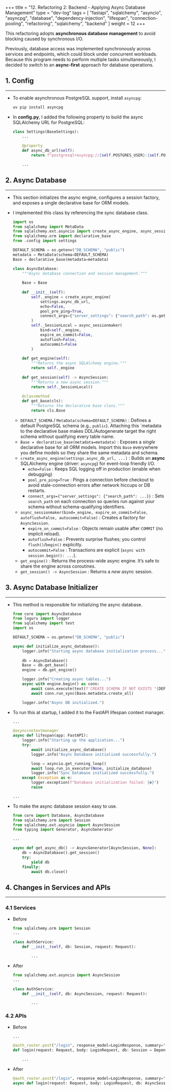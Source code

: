 +++
title = "12. Refactoring 2: Backend - Applying Async Database Management"
type = "dev-log"
tags = [
  "fastapi", "sqlalchemy", "asyncio", "asyncpg",
  "database", "dependency-injection", "lifespan",
  "connection-pooling", "refactoring", "sqlalchemy", "backend"
]
weight = 12
+++

This refactoring adopts **asynchronous database management** to avoid blocking caused by synchronous I/O.

Previously, database access was implemented synchronously across services and endpoints, which could block under concurrent workloads. Because this program needs to perform multiple tasks simultaneously, I decided to switch to an **async-first** approach for database operations.

## 1. Config

---

- To enable asynchronous PostgreSQL support, install `asyncpg`:

    ```bash
    uv pip install asyncpg
    ```

- In **config.py**, I added the following property to build the async SQLAlchemy URL for PostgreSQL:

    ```python
    class Settings(BaseSettings):
        ...
        
        @property
        def async_db_url(self):
            return f"postgresql+asyncpg://{self.POSTGRES_USER}:{self.POSTGRES_PASSWORD}@{self.POSTGRES_HOST}:{self.POSTGRES_PORT}/{self.POSTGRES_DB}"

        ...

    ```

## 2. Async Database

---

- This section initializes the async engine, configures a session factory, and exposes a single declarative base for ORM models.
- I implemented this class by referencing the sync database class.

    ```python
    import os
    from sqlalchemy import MetaData
    from sqlalchemy.ext.asyncio import create_async_engine, async_sessionmaker, AsyncSession
    from sqlalchemy.orm import declarative_base
    from .config import settings

    DEFAULT_SCHEMA = os.getenv("DB_SCHEMA", "public")
    metadata = MetaData(schema=DEFAULT_SCHEMA)
    Base = declarative_base(metadata=metadata)

    class AsyncDatabase:
        """Async database connection and session management."""
        
        Base = Base
        
        def __init__(self):
            self._engine = create_async_engine(
                settings.async_db_url,
                echo=False,
                pool_pre_ping=True,
                connect_args={"server_settings": {"search_path": os.getenv("DB_SCHEMA", "public")}},
            )
            self._SessionLocal = async_sessionmaker(
                bind=self._engine,
                expire_on_commit=False,
                autoflush=False,
                autocommit=False
            )
        
        def get_engine(self):
            """Returns the async SQLAlchemy engine."""
            return self._engine
        
        def get_session(self) -> AsyncSession:
            """Returns a new async session."""
            return self._SessionLocal()
        
        @classmethod
        def get_base(cls):
            """Returns the declarative base class."""
            return cls.Base

    ```

  - `DEFAULT_SCHEMA` / `MetaData(schema=DEFAULT_SCHEMA)` :
  Defines a default PostgreSQL schema (e.g., `public`). Attaching this  `metadata    to the declarative base makes DDL/Autogenerate target the right schema without qualifying every table name.
  - `Base = declarative_base(metadata=metadata)` :
  Exposes a *single* declarative base for all ORM models. Import this `Base` everywhere you define models so they share the same metadata and schema.
  - `create_async_engine(settings.async_db_url, ...)` :
  Builds an **async** SQLAlchemy engine (driver: `asyncpg`) for event-loop friendly I/O.
    - `echo=False` : Keeps SQL logging off in production  (enable when debugging)
    - `pool_pre_ping=True` : Pings a connection before checkout to avoid stale-connection errors after network hiccups or DB restarts.
    - `connect_args={"server_settings": {"search_path": ...}}` : Sets `search_path` on each connection so queries run against your schema without schema-qualifying identifiers.
  - `async_sessionmaker(bind=_engine, expire_on_commit=False, autoflush=False, autocommit=False)` :
  Creates a factory for `AsyncSession`.
    - `expire_on_commit=False` : Objects remain usable after `COMMIT` (no implicit reload).
    - `autoflush=False` : Prevents surprise flushes; you control `flush()`/`begin()` explicitly.
    - `autocommit=False` : Transactions are explicit (`async with session.begin(): ...`).
  - `get_engine()` : Returns the process-wide async engine. It’s safe to share the engine across coroutines.
  - `get_session() -> AsyncSession` : Returns a *new* async session.

## 3. Async Database Initializer

---

- This method is responsible for initializing the async database.

    ```python
    from core import AsyncDatabase
    from loguru import logger
    from sqlalchemy import text
    import os

    DEFAULT_SCHEMA = os.getenv("DB_SCHEMA", "public")

    async def initialize_async_database():
        logger.info("Starting async database initialization process...")
        
        db = AsyncDatabase()
        Base = db.get_base()
        engine = db.get_engine()

        logger.info("Creating async tables...")
        async with engine.begin() as conn:
            await conn.execute(text(f'CREATE SCHEMA IF NOT EXISTS "{DEFAULT_SCHEMA}"'))
            await conn.run_sync(Base.metadata.create_all)

        logger.info("Async DB initialized.")
    ```

- To run this at startup, I added it to the FastAPI lifespan context manager.

    ```python
    ...

    @asynccontextmanager
    async def lifespan(app: FastAPI):
        logger.info("Starting up the application...")
        try:
            await initialize_async_database()
            logger.info("Async Database initialized successfully.")

            loop = asyncio.get_running_loop()
            await loop.run_in_executor(None, initialize_database)
            logger.info("Sync Database initialized successfully.")
        except Exception as e:
            logger.exception(f"Database initialization failed: {e}")
            raise

    ...
    ```

- To make the async database session easy to use.

    ```python
    from core import Database, AsyncDatabase
    from sqlalchemy.orm import Session
    from sqlalchemy.ext.asyncio import AsyncSession
    from typing import Generator, AsyncGenerator

    ...

    async def get_async_db() -> AsyncGenerator[AsyncSession, None]:
        db = AsyncDatabase().get_session()
        try:
            yield db
        finally:
            await db.close()
    ```

## 4. Changes in Services and APIs

---

### 4.1 Services

- Before

    ```python
    from sqlalchemy.orm import Session
    ...

    class AuthService:
        def __init__(self, db: Session, request: Request):

            ...
    ```

- After

    ```python
    from sqlalchemy.ext.asyncio import AsyncSession
    ...

    class AuthService:
        def __init__(self, db: AsyncSession, request: Request):

            ...
    ```

### 4.2 APIs

- Before

    ```python
    ...

    @auth_router.post("/login", response_model=LoginResponse, summary="User Login")
    def login(request: Request, body: LoginRequest, db: Session = Depends(get_db)):

        ...
    ```

- After

    ```python
    @auth_router.post("/login", response_model=LoginResponse, summary="User Login")
    async def login(request: Request, body: LoginRequest, db: AsyncSession = Depends(get_async_db)):
    ```
